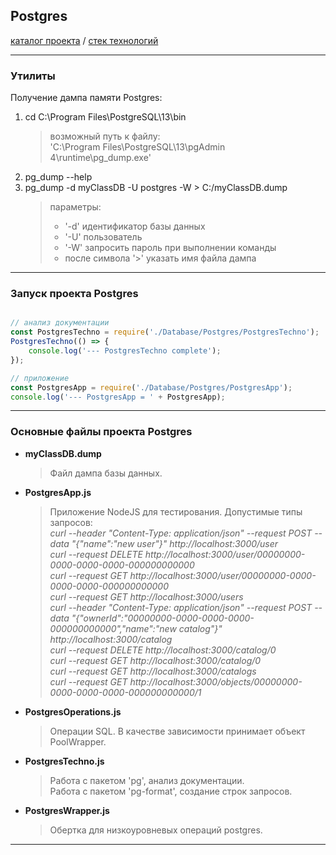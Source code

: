 ## Postgres

[каталог проекта](https://github.com/LisShamenko/NodeJS-technology-stack/tree/master/Database/Postgres) / [стек технологий](https://github.com/LisShamenko/NodeJS-technology-stack/blob/master/README.md)
____

### Утилиты

Получение дампа памяти Postgres:

1. cd C:\Program Files\PostgreSQL\13\bin
    > возможный путь к файлу:<br/>
    > 'C:\Program Files\PostgreSQL\13\pgAdmin 4\runtime\pg_dump.exe'
2. pg_dump --help
3. pg_dump -d myClassDB -U postgres -W > C:/myClassDB.dump
    > параметры:
    > - '-d' идентификатор базы данных
    > - '-U' пользователь
    > - '-W' запросить пароль при выполнении команды
    > - после символа '>' указать имя файла дампа
____

### Запуск проекта Postgres

```javascript

// анализ документации
const PostgresTechno = require('./Database/Postgres/PostgresTechno');
PostgresTechno(() => {
    console.log('--- PostgresTechno complete');
});

// приложение
const PostgresApp = require('./Database/Postgres/PostgresApp');
console.log('--- PostgresApp = ' + PostgresApp);

```
____

### Основные файлы проекта Postgres

- **myClassDB.dump**
    > Файл дампа базы данных.
- **PostgresApp.js**
    > Приложение NodeJS для тестирования. Допустимые типы запросов:<br/>
    > _curl --header "Content-Type: application/json" --request POST --data "{\"name\":\"new user\"}" http://localhost:3000/user_<br/>
    > _curl --request DELETE http://localhost:3000/user/00000000-0000-0000-0000-000000000000_<br/>
    > _curl --request GET http://localhost:3000/user/00000000-0000-0000-0000-000000000000_<br/>
    > _curl --request GET http://localhost:3000/users_<br/>
    > _curl --header "Content-Type: application/json" --request POST --data "{\"ownerId\":\"00000000-0000-0000-0000-000000000000\",\"name\":\"new catalog\"}" http://localhost:3000/catalog_<br/>
    > _curl --request DELETE http://localhost:3000/catalog/0_<br/>
    > _curl --request GET http://localhost:3000/catalog/0_<br/>
    > _curl --request GET http://localhost:3000/catalogs_<br/>
    > _curl --request GET http://localhost:3000/objects/00000000-0000-0000-0000-000000000000/1_<br/>
- **PostgresOperations.js**
    > Операции SQL. В качестве зависимости принимает объект PoolWrapper.
- **PostgresTechno.js**
    > Работа с пакетом 'pg', анализ документации.<br/>
    > Работа с пакетом 'pg-format', создание строк запросов.<br/>
- **PostgresWrapper.js**
    > Обертка для низкоуровневых операций postgres.
____